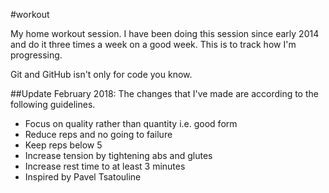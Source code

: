 #workout

My home workout session. I have been doing this session since early 2014 and do it three times a week on a good week. This is to track how I'm progressing.

Git and GitHub isn't only for code you know.

##Update February 2018:
The changes that I've made are according to the following guidelines.
* Focus on quality rather than quantity i.e. good form
* Reduce reps and no going to failure
* Keep reps below 5
* Increase tension by tightening abs and glutes
* Increase rest time to at least 3 minutes
* Inspired by Pavel Tsatouline
